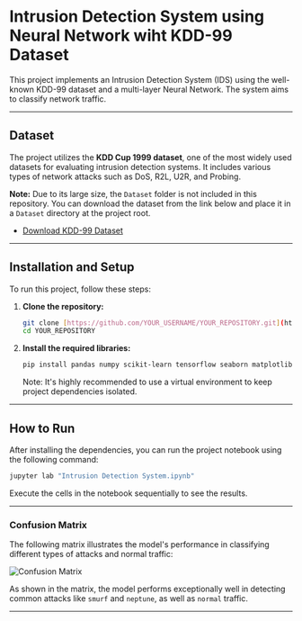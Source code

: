 # Intrusion Detection System using Neural Network wiht KDD-99 Dataset

This project implements an Intrusion Detection System (IDS) using the well-known KDD-99 dataset and a multi-layer Neural Network. The system aims to classify network traffic.

---

## Dataset

The project utilizes the **KDD Cup 1999 dataset**, one of the most widely used datasets for evaluating intrusion detection systems. It includes various types of network attacks such as DoS, R2L, U2R, and Probing.

**Note:** Due to its large size, the `Dataset` folder is not included in this repository. You can download the dataset from the link below and place it in a `Dataset` directory at the project root.

- [Download KDD-99 Dataset](https://www.kaggle.com/datasets/galaxyh/kdd-cup-1999-data)

---

## Installation and Setup

To run this project, follow these steps:

1.  **Clone the repository:**

    ```bash
    git clone [https://github.com/YOUR_USERNAME/YOUR_REPOSITORY.git](https://github.com/YOUR_USERNAME/YOUR_REPOSITORY.git)
    cd YOUR_REPOSITORY
    ```

2.  **Install the required libraries:**
    ```bash
    pip install pandas numpy scikit-learn tensorflow seaborn matplotlib jupyterlab
    ```
    Note: It's highly recommended to use a virtual environment to keep project dependencies isolated.

---

## How to Run

After installing the dependencies, you can run the project notebook using the following command:

```bash
jupyter lab "Intrusion Detection System.ipynb"
```

Execute the cells in the notebook sequentially to see the results.

---

### Confusion Matrix

The following matrix illustrates the model's performance in classifying different types of attacks and normal traffic:

![Confusion Matrix](assets/Sample.PNG.png)

As shown in the matrix, the model performs exceptionally well in detecting common attacks like `smurf` and `neptune`, as well as `normal` traffic.

---

